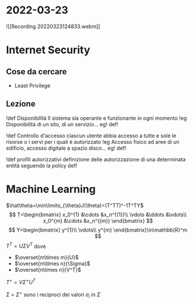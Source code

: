 # 2022-03-23
![[Recording 20220323124833.webm]]
# Internet Security
## Cose da cercare
- Least Privilege 
## Lezione
!def Disponibilità
Il sistema sia operante e funzionante in ogni momento
!eg
Disponibilità di un sito, di un servizio...
eg!
def!

!def Controllo d'accesso
ciascun utente abbia accesso a tutte e sole le risorse o i servi per i quali è autorizzato
!eg
Accesso fisico ad aree di un edificio, accesso digitale a spazio disco...
eg!
def!

!def profili autorizzativi
definizione delle autorizzazione di una determinata entità seguendo la policy
def!
# Machine Learning
$\hat\theta=\min\limits_{\theta}J(\theta)=(T^TT)^-1T^TY$
$$
T=\begin{bmatrix}
x_0^{1} &\cdots &x_n^{(1)}\\
\vdots  &\ddots &\vdots\\
x_0^{m} &\cdots &x_n^{(m)}
\end{bmatrix}
$$$$
Y=\begin{bmatrix}
y^{1}\\
\vdots\\
y^{m}
\end{bmatrix}\in\mathbb{R}^m
$$
$T^T=U\Sigma V^T$
dove
- $\overset{m\times m}{U}$
- $\overset{m\times n}{\Sigma}$
- $\overset{n\times n}{V^T}$

$T^+=V\Sigma^+U^T$

$\Sigma$ = 
$\Sigma^+$ sono i reciproci dei valori $\sigma_i$ in $\Sigma$